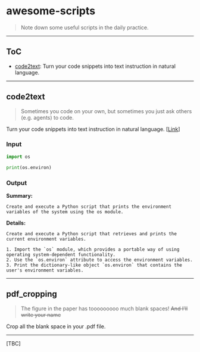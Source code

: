 # awesome-scripts

> Note down some useful scripts in the daily practice.

---

## ToC
- [code2text](#code2text): Turn your code snippets into text instruction in natural language.

---

## code2text

> Sometimes you code on your own, but sometimes you just ask others (e.g. agents) to code.

Turn your code snippets into text instruction in natural language. \[[Link](./scripts/code2text/README.md)\]

### Input
```python
import os

print(os.environ)
```

### Output
**Summary:**
```
Create and execute a Python script that prints the environment variables of the system using the os module.
```

**Details:**
``` 
Create and execute a Python script that retrieves and prints the current environment variables.

1. Import the `os` module, which provides a portable way of using operating system-dependent functionality.
2. Use the `os.environ` attribute to access the environment variables.
3. Print the dictionary-like object `os.environ` that contains the user's environment variables.
```

---

## pdf_cropping

> The figure in the paper has tooooooooo much blank spaces! ~~And I'll write your name~~

Crop all the blank space in your .pdf file.

---

[TBC]